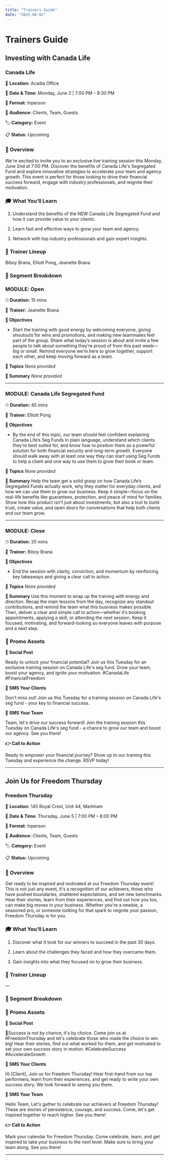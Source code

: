 ```yaml
---
title: "Trainers Guide"
date: "2025-06-02"
---
```


# Trainers Guide

## Investing with Canada Life

### Canada Life

📍 **Location:** Acadia Office

📅 **Date & Time:** Monday, June 2 | 7:00 PM – 8:30 PM

🎯 **Format:** Inperson

👥 **Audience:** Clients, Team, Guests

🏷 **Category:** Event

📋 **Status:** Upcoming



### 🧭 Overview

We're excited to invite you to an exclusive live training session this Monday, June 2nd at 7:00 PM. Discover the benefits of Canada Life's Segregated Fund and explore innovative strategies to accelerate your team and agency growth. This event is perfect for those looking to drive their financial success forward, engage with industry professionals, and reignite their motivation.

### 🎓 What You’ll Learn

1. Understand the benefits of the NEW Canada Life Segregated Fund and how it can provide value to your clients.

2. Learn fast and effective ways to grow your team and agency.

3. Network with top industry professionals and gain expert insights.

### 👥 Trainer Lineup

Biboy Brana, Elliott Pong, Jeanette Brana

### 📑 Segment Breakdown

### MODULE: Open

⏱ **Duration:** 15 mins

👤 **Trainer:** Jeanette Brana

**🎯 Objectives**
- Start the training with good energy by welcoming everyone, giving shoutouts for wins and promotions, and making new teammates feel part of the group. Share what today’s session is about and invite a few people to talk about something they’re proud of from this past week—big or small. Remind everyone we’re here to grow together, support each other, and keep moving forward as a team.

**🧠 Topics**
_None provided_

**📝 Summary**
_None provided_

---

### MODULE: Canada Life Segregated Fund

⏱ **Duration:** 45 mins

👤 **Trainer:** Elliott Pong

**🎯 Objectives**
- By the end of this topic, our team should feel confident explaining Canada Life’s Seg Funds in plain language, understand which clients they’re best suited for, and know how to position them as a powerful solution for both financial security and long-term growth. Everyone should walk away with at least one way they can start using Seg Funds to help a client and one way to use them to grow their book or team.

**🧠 Topics**
_None provided_

**📝 Summary**
Help the team get a solid grasp on how Canada Life’s Segregated Funds actually work, why they matter for everyday clients, and how we can use them to grow our business. Keep it simple—focus on the real-life benefits like guarantees, protection, and peace of mind for families. Show how this product isn't just about investments, but also a tool to build trust, create value, and open doors for conversations that help both clients and our team grow.

---

### MODULE: Close

⏱ **Duration:** 20 mins

👤 **Trainer:** Biboy Brana

**🎯 Objectives**
- End the session with clarity, conviction, and momentum by reinforcing key takeaways and giving a clear call to action.

**🧠 Topics**
_None provided_

**📝 Summary**
Use this moment to wrap up the training with energy and direction. Recap the main lessons from the day, recognize any standout contributions, and remind the team what this business makes possible. Then, deliver a clear and simple call to action—whether it’s booking appointments, applying a skill, or attending the next session. Keep it focused, motivating, and forward-looking so everyone leaves with purpose and a next step.

### 📣 Promo Assets

**📢 Social Post**

Ready to unlock your financial potential? Join us this Tuesday for an exclusive training session on Canada Life's seg fund. Grow your team, boost your agency, and ignite your motivation. #CanadaLife #FinancialFreedom

**📨 SMS Your Clients**

Don't miss out! Join us this Tuesday for a training session on Canada Life's seg fund - your key to financial success.

**👥 SMS Your Team**

Team, let's drive our success forward! Join the training session this Tuesday on Canada Life's seg fund - a chance to grow our team and boost our agency. See you there!

**👉 Call to Action**

Ready to empower your financial journey? Show up to our training this Tuesday and experience the change. RSVP today!

---

## Join Us for Freedom Thursday

### Freedom Thursday

📍 **Location:** 145 Royal Crest, Unit 44, Markham

📅 **Date & Time:** Thursday, June 5 | 7:00 PM – 8:00 PM

🎯 **Format:** Inperson

👥 **Audience:** Clients, Team, Guests

🏷 **Category:** Event

📋 **Status:** Upcoming



### 🧭 Overview

Get ready to be inspired and motivated at our Freedom Thursday event! This is not just any event, it's a recognition of our achievers, those who have pushed boundaries, shattered expectations, and set new benchmarks. Hear their stories, learn from their experiences, and find out how you too, can make big moves in your business. Whether you're a newbie, a seasoned pro, or someone looking for that spark to reignite your passion, Freedom Thursday is for you.

### 🎓 What You’ll Learn

1. Discover what it took for our winners to succeed in the past 30 days.

2. Learn about the challenges they faced and how they overcame them.

3. Gain insights into what they focused on to grow their business.

### 👥 Trainer Lineup

—

### 📑 Segment Breakdown



### 📣 Promo Assets

**📢 Social Post**

💫Success is not by chance, it's by choice. Come join us at #FreedomThursday and let's celebrate those who made the choice to win big! Hear their stories, find out what worked for them, and get motivated to set your own success story in motion. #CelebrateSuccess #AccelerateGrowth

**📨 SMS Your Clients**

Hi [Client], Join us for Freedom Thursday! Hear first-hand from our top performers, learn from their experiences, and get ready to write your own success story. We look forward to seeing you there.

**👥 SMS Your Team**

Hello Team, Let's gather to celebrate our achievers at Freedom Thursday! These are stories of persistence, courage, and success. Come, let's get inspired together to reach higher. See you there!

**👉 Call to Action**

Mark your calendar for Freedom Thursday. Come celebrate, learn, and get inspired to take your business to the next level. Make sure to bring your team along. See you there!

---

